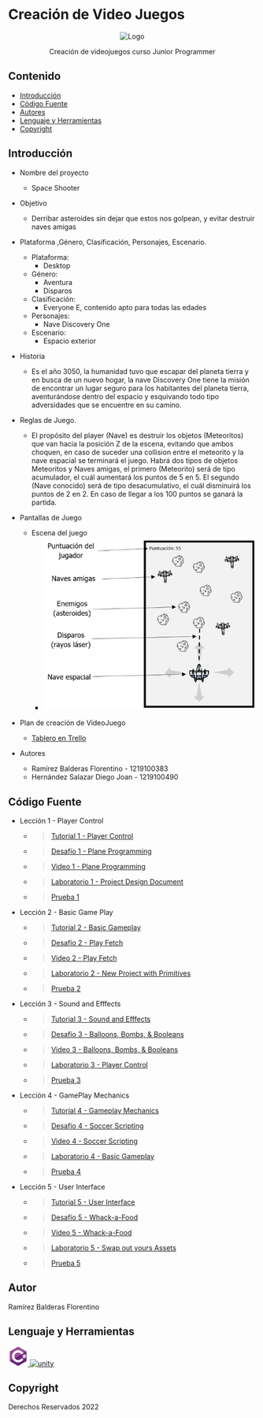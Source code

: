 # Creación de Video Juegos
<p align="center">
    <img src="https://www.industriaanimacion.com///wp-content/uploads/2021/11/4-6.jpg" alt="Logo" width=1200 height=300>

  <p align="center">
    Creación de videojuegos curso Junior Programmer
    <br>
  </p>
</p>


## Contenido
- [Introducción](#introducción)
- [Código Fuente](#código-fuente)
- [Autores](#autor)
- [Lenguaje y Herramientas](#lenguaje-y-herramientas)
- [Copyright](#copyright)

## Introducción

- Nombre del proyecto
  - Space Shooter

- Objetivo
  - Derribar asteroides sin dejar que estos nos golpean, y evitar destruir naves amigas

- Plataforma ,Género, Clasificación, Personajes, Escenario.
  - Plataforma: 
    - Desktop
  - Género:
    - Aventura
    - Disparos
  - Clasificación:
    - Everyone E, contenido apto para todas las edades  
  - Personajes:
    - Nave Discovery One
  - Escenario:
    - Espacio exterior 

- Historia
  - Es el año 3050, la humanidad tuvo que escapar del planeta tierra y en busca de un nuevo hogar, la nave Discovery One tiene la misión de encontrar un lugar seguro para los habitantes del planeta tierra, aventurándose dentro del espacio y esquivando todo tipo adversidades que se encuentre en su camino. 

- Reglas de Juego.
  - El propósito del player (Nave) es destruir los objetos (Meteoritos) que van hacia la posición Z de la escena, evitando que ambos choquen, en caso de suceder una collision entre el meteorito y la nave espacial se terminará el juego. Habrá dos tipos de objetos Meteoritos y Naves amigas,  el primero (Meteorito) será de tipo acumulador, el cuál aumentará los puntos de 5 en 5. El segundo (Nave conocido) será de tipo desacumulativo, el cuál disminuirá los puntos de 2 en 2. En caso de llegar a los 100 puntos se ganará la partida.

- Pantallas de Juego
  - Escena del juego
    - ![scene-game](img/scene-game.png)

- Plan de creación de VideoJuego
  - [Tablero en Trello](https://trello.com/b/YE2REfxC/space-shooter)

- Autores
  - Ramírez Balderas Florentino - 1219100383
  - Hernández Salazar Diego Joan - 1219100490

## Código Fuente
* Lección 1 - Player Control
  * > [Tutorial 1 - Player Control](https://github.com/Florentinorm/Curso_Unity/tree/main/Lecci%C3%B3n%201%20-%20Player%20Control/Unit%201%20-%20Player%20Control)
  * > [Desafío 1 - Plane Programming](https://github.com/Florentinorm/Curso_Unity/tree/main/Lecci%C3%B3n%201%20-%20Player%20Control/Challenge%201%20-%20Plane%20Programming)
  * > [Video 1 - Plane Programming](https://drive.google.com/file/d/1sdTbtyLJXs9oKxYURwrJO58VVyJozHHB/view?usp=sharing)
  * > [Laboratorio 1 - Project Design Document](https://drive.google.com/file/d/1R6tkGhJorwGi9YTQ3RLckeeuJ72jfLJU/view?usp=sharing)
  * > [Prueba 1](https://github.com/Florentinorm/Curso_Unity/blob/main/Lecci%C3%B3n%201%20-%20Player%20Control/Quiz%201%20-%20Unit%201%20-%20Player%20Control.png)

* Lección 2 - Basic Game Play
  * > [Tutorial 2 - Basic Gameplay](https://github.com/Florentinorm/Curso_Unity/tree/main/Lecci%C3%B3n%202%20-%20Basic%20Game%20Play/Unit%202%20-%20Basic%20Gameplay)
  * > [Desafío 2 - Play Fetch](https://github.com/Florentinorm/Curso_Unity/tree/main/Lecci%C3%B3n%202%20-%20Basic%20Game%20Play/Challenge%202%20-%20Play%20Fetch)
  * > [Video 2 - Play Fetch](https://drive.google.com/file/d/1BkZQpGCWyH1L0HM8wkKRgplz04OJhoEt/view?usp=sharing)
  * > [Laboratorio 2 - New Project with Primitives](https://github.com/Florentinorm/Curso_Unity/tree/main/Lecci%C3%B3n%202%20-%20Basic%20Game%20Play/Lab%202%20-%20New%20Project%20with%20Primitives)
  * > [Prueba 2](https://github.com/Florentinorm/Curso_Unity/blob/main/Lecci%C3%B3n%202%20-%20Basic%20Game%20Play/Quiz%202%20-%20Unit2%20-%20Basic%20Gameplay.png)

* Lección 3 - Sound and Efffects
  * > [Tutorial 3 - Sound and Efffects ](https://github.com/Florentinorm/Curso_Unity/tree/main/Lecci%C3%B3n%203%20-%20Sound%20and%20Efffects/Unit%203%20-%20Sound%20and%20Efffects)
  * > [Desafío 3 - Balloons, Bombs, & Booleans](https://github.com/Florentinorm/Curso_Unity/tree/main/Lecci%C3%B3n%203%20-%20Sound%20and%20Efffects/Challenge%203%20-%20Balloons%2C%20Bombs%2C%20%26%20Booleans)
  * > [Video 3 - Balloons, Bombs, & Booleans](https://drive.google.com/file/d/1I8mAmhb6XU6_lWaiPIn116uVsCBic-vX/view?usp=sharing)
  * > [Laboratorio 3 - Player Control](https://github.com/Florentinorm/Curso_Unity/tree/main/Lecci%C3%B3n%203%20-%20Sound%20and%20Efffects/Lab%203%20-%20Player%20Control)
  * > [Prueba 3](https://github.com/Florentinorm/Curso_Unity/blob/main/Lecci%C3%B3n%203%20-%20Sound%20and%20Efffects/Quiz%203%20-%20Unit%203%20-%20Sound%20and%20Efffects.png)

* Lección 4 - GamePlay Mechanics
  * > [Tutorial 4 - Gameplay Mechanics](https://github.com/Florentinorm/Curso_Unity/tree/main/Lecci%C3%B3n%204%20-%20GamePlay%20Mechanics/Unit%204%20-%20Gameplay%20Mechanics)
  * > [Desafío 4 - Soccer Scripting](https://github.com/Florentinorm/Curso_Unity/tree/main/Lecci%C3%B3n%204%20-%20GamePlay%20Mechanics/Challenge%204%20-%20Soccer%20Scripting)
  * > [Video 4 - Soccer Scripting](https://drive.google.com/file/d/1oxvGdIbeUxvKnpMDuxrTPWLVlm_dCQth/view?usp=share_link)
  * > [Laboratorio 4 - Basic Gameplay](https://github.com/Florentinorm/Curso_Unity/tree/main/Lecci%C3%B3n%204%20-%20GamePlay%20Mechanics/Lab%204%20-%20Basic%20Gameplay)
  * > [Prueba 4](https://github.com/Florentinorm/Curso_Unity/blob/main/Lecci%C3%B3n%204%20-%20GamePlay%20Mechanics/Quiz%204.png)


* Lección 5 - User Interface
  * > [Tutorial 5 - User Interface](https://github.com/Florentinorm/Curso_Unity/tree/main/Lecci%C3%B3n%205%20-%20User%20Interface/Unit%205%20-%20User%20Interface)
  * > [Desafío 5 - Whack-a-Food](https://github.com/Florentinorm/Curso_Unity/tree/main/Lecci%C3%B3n%205%20-%20User%20Interface/Challenge%205%20-%20Whack-a-Food)
  * > [Video 5 - Whack-a-Food](https://drive.google.com/file/d/1j657hBBIsBzMIORCM_QOX_3kBnUrkTs9/view?usp=sharing)
  * > [Laboratorio 5 - Swap out yours Assets](https://github.com/Florentinorm/Curso_Unity/tree/main/Lecci%C3%B3n%205%20-%20User%20Interface/Lab%205%20-%20Swap%20out%20your%20Assets)
  * > [Prueba 5](https://github.com/Florentinorm/Curso_Unity/blob/main/Lecci%C3%B3n%205%20-%20User%20Interface/Quiz%205%20-%20Lecci%C3%B3n%205%20-%20User%20Interface.png)

## Autor
Ramírez Balderas Florentino 

## Lenguaje y Herramientas
<p align="left"> <a href="https://www.w3schools.com/cs/" target="_blank" rel="noreferrer"> <img src="https://raw.githubusercontent.com/devicons/devicon/master/icons/csharp/csharp-original.svg" alt="csharp" width="40" height="40"/> </a> <a href="https://unity.com/" target="_blank" rel="noreferrer"> <img src="https://www.vectorlogo.zone/logos/unity3d/unity3d-icon.svg" alt="unity" width="40" height="40"/> </a> </p>

## Copyright
Derechos Reservados 2022

